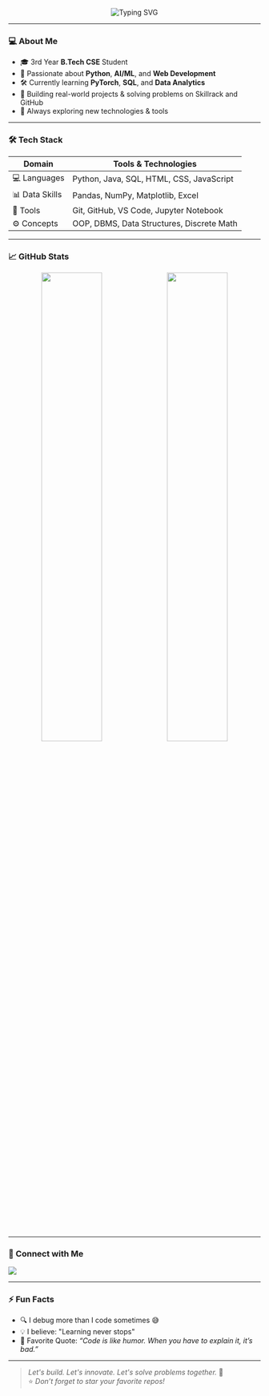 <!-- Typing animation banner -->
<p align="center">
  <img src="https://readme-typing-svg.herokuapp.com?font=Fira+Code&size=22&pause=1000&color=3CBAC6&center=true&vCenter=true&width=700&lines=Hi%2C+I'm+Bhalaganapathy+(BGM);Computer+Science+Engineering+Student;Python+%7C+Data+Science+%7C+AI+Enthusiast;I+Love+Building+Projects+and+Solving+Problems;Welcome+to+my+GitHub+World!" alt="Typing SVG" />
</p>

---

### 💻 About Me
- 🎓 3rd Year **B.Tech CSE** Student  
- 🐍 Passionate about **Python**, **AI/ML**, and **Web Development**
- 🛠️ Currently learning **PyTorch**, **SQL**, and **Data Analytics**
- 🚀 Building real-world projects & solving problems on Skillrack and GitHub
- 🌱 Always exploring new technologies & tools

---

### 🛠️ Tech Stack

| Domain        | Tools & Technologies |
|---------------|----------------------|
| 💻 Languages   | Python, Java, SQL, HTML, CSS, JavaScript |
| 📊 Data Skills | Pandas, NumPy, Matplotlib, Excel |
| 🔧 Tools       | Git, GitHub, VS Code, Jupyter Notebook |
| ⚙️ Concepts    | OOP, DBMS, Data Structures, Discrete Math |

---

### 📈 GitHub Stats

<p align="center">
  <img src="https://github-readme-stats.vercel.app/api?username=BGM-007&show_icons=true&theme=radical&count_private=true&hide_border=true" width="49%" />
  <img src="https://github-readme-streak-stats.herokuapp.com/?user=Bhalaganapathy&theme=radical&hide_border=true" width="49%" />
</p>

---

### 🔗 Connect with Me

<p align="left">
  <a href="www.linkedin.com/in/bhalaganapathy-m-356302293" target="_blank">
    <img src="https://img.shields.io/badge/LinkedIn-blue?style=for-the-badge&logo=linkedin&logoColor=white" />
  </a>
</p>

---

### ⚡ Fun Facts
- 🔍 I debug more than I code sometimes 😅
- 💡 I believe: "Learning never stops"
- 🧠 Favorite Quote: *“Code is like humor. When you have to explain it, it’s bad.”*

---

> _Let's build. Let's innovate. Let's solve problems together._ 🚀  
> ⭐️ _Don’t forget to star your favorite repos!_

